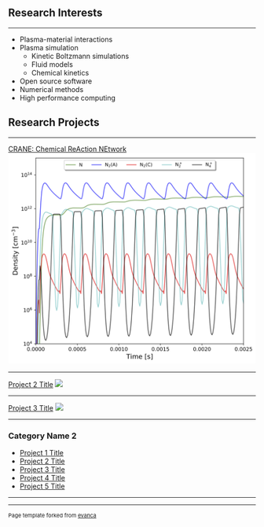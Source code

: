 ## Research Interests 

---

* Plasma-material interactions
* Plasma simulation
  - Kinetic Boltzmann simulations
  - Fluid models
  - Chemical kinetics
* Open source software
* Numerical methods
* High performance computing

## Research Projects 

---

[CRANE: Chemical ReAction NEtwork](/sample_page)
<img src="images/zdplaskin_comp_ex3.png?raw=true"/>

---
[Project 2 Title](/pdf/sample_presentation.pdf)
<img src="images/dummy_thumbnail.jpg?raw=true"/>

---
[Project 3 Title](http://example.com/)
<img src="images/dummy_thumbnail.jpg?raw=true"/>

---

### Category Name 2

- [Project 1 Title](http://example.com/)
- [Project 2 Title](http://example.com/)
- [Project 3 Title](http://example.com/)
- [Project 4 Title](http://example.com/)
- [Project 5 Title](http://example.com/)

---




---
<p style="font-size:11px">Page template forked from <a href="https://github.com/evanca/quick-portfolio">evanca</a></p>
<!-- Remove above link if you don't want to attibute -->

